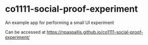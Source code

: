 # co1111-social-proof-experiment
An example app for performing a small UI experiment

Can be accessed at https://npaspallis.github.io/co1111-social-proof-experiment/
